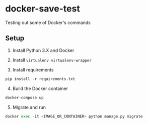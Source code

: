 # docker-save-test

Testing out some of Docker's commands

## Setup

1. Install Python 3.X and Docker

2. Install `virtualenv virtualenv-wrapper`

3. Install requirements

```python
pip install -r requirements.txt
```

4. Build the Docker container

```bash
docker-compose up
```

5. Migrate and run

```python
docker exec -it <IMAGE_OR_CONTAINER> python manage.py migrate
```